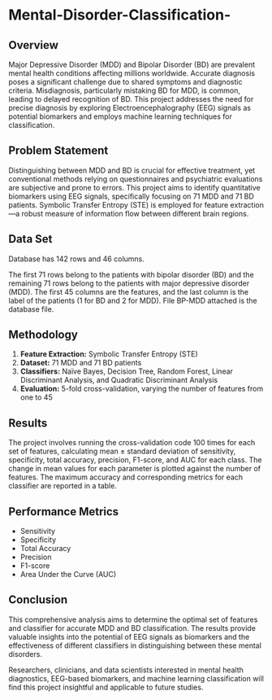# Mental-Disorder-Classification-

## Overview

Major Depressive Disorder (MDD) and Bipolar Disorder (BD) are prevalent mental health conditions affecting millions worldwide. Accurate diagnosis poses a significant challenge due to shared symptoms and diagnostic criteria. Misdiagnosis, particularly mistaking BD for MDD, is common, leading to delayed recognition of BD. This project addresses the need for precise diagnosis by exploring Electroencephalography (EEG) signals as potential biomarkers and employs machine learning techniques for classification.

## Problem Statement

Distinguishing between MDD and BD is crucial for effective treatment, yet conventional methods relying on questionnaires and psychiatric evaluations are subjective and prone to errors. This project aims to identify quantitative biomarkers using EEG signals, specifically focusing on 71 MDD and 71 BD patients. Symbolic Transfer Entropy (STE) is employed for feature extraction—a robust measure of information flow between different brain regions.

## Data Set
Database has 142 rows and 46 columns. 

The first 71 rows belong to the patients with bipolar disorder (BD) and the remaining 71 rows belong to the patients with major depressive disorder (MDD). The first 45 columns are the features, and the last column is the label of the patients (1 for BD and 2 for MDD). 
File BP-MDD attached is the database file.


## Methodology

1. **Feature Extraction:** Symbolic Transfer Entropy (STE)
2. **Dataset:** 71 MDD and 71 BD patients
3. **Classifiers:** Naïve Bayes, Decision Tree, Random Forest, Linear Discriminant Analysis, and Quadratic Discriminant Analysis
4. **Evaluation:** 5-fold cross-validation, varying the number of features from one to 45

## Results

The project involves running the cross-validation code 100 times for each set of features, calculating mean ± standard deviation of sensitivity, specificity, total accuracy, precision, F1-score, and AUC for each class. The change in mean values for each parameter is plotted against the number of features. The maximum accuracy and corresponding metrics for each classifier are reported in a table.

## Performance Metrics

- Sensitivity
- Specificity
- Total Accuracy
- Precision
- F1-score
- Area Under the Curve (AUC)

## Conclusion

This comprehensive analysis aims to determine the optimal set of features and classifier for accurate MDD and BD classification. The results provide valuable insights into the potential of EEG signals as biomarkers and the effectiveness of different classifiers in distinguishing between these mental disorders.

Researchers, clinicians, and data scientists interested in mental health diagnostics, EEG-based biomarkers, and machine learning classification will find this project insightful and applicable to future studies.
